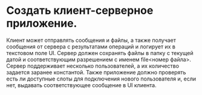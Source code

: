 # Создать клиент-серверное приложение. 

Клиент может отправлять сообщения и файлы, а также получает сообщения от сервера с результатами операций и логирует их в текстовом поле UI. 
Сервер должен сохранять файлы в папку с текущей датой и соответствующим разрешением с именем file<номер файла>. Сервер поддерживает несколько пользователей, а их количество задается заранее константой. 
Также приложение должно проверять есть ли доступные слоты для подключения нового пользователя и, если нет, выдавать соответствующее сообщение в UI клиента.
